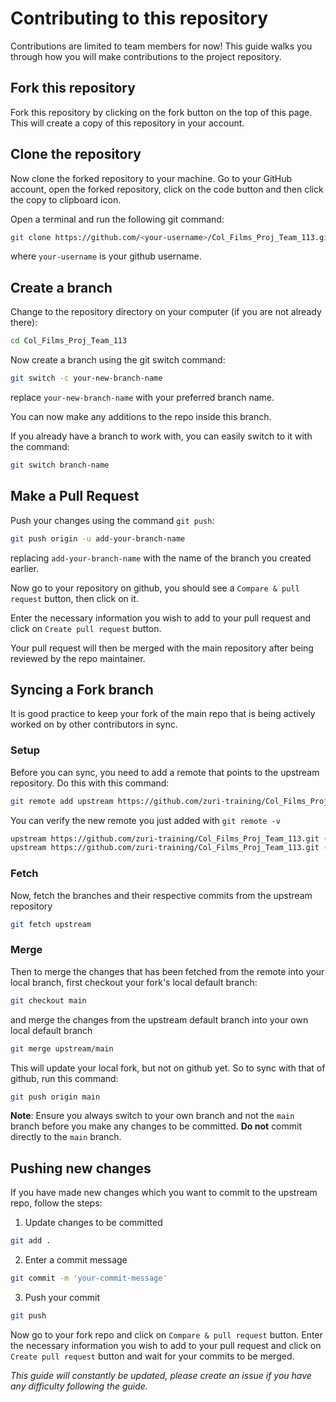 # Contributing to this repository

Contributions are limited to team members for now! This guide walks you through how you will make contributions to the project repository.

## Fork this repository

Fork this repository by clicking on the fork button on the top of this page. This will create a copy of this repository in your account.

## Clone the repository

Now clone the forked repository to your machine. Go to your GitHub account, open the forked repository, click on the code button and then click the copy to clipboard icon.

Open a terminal and run the following git command:

```sh
git clone https://github.com/<your-username>/Col_Films_Proj_Team_113.git
```

where `your-username` is your github username.

## Create a branch

Change to the repository directory on your computer (if you are not already there):

```sh
cd Col_Films_Proj_Team_113
```

Now create a branch using the git switch command:

```sh
git switch -c your-new-branch-name
```

replace `your-new-branch-name` with your preferred branch name.

You can now make any additions to the repo inside this branch.

If you already have a branch to work with, you can easily switch to it with the command:

```sh
git switch branch-name
```

## Make a Pull Request

Push your changes using the command `git push`:

```sh
git push origin -u add-your-branch-name
```

replacing `add-your-branch-name` with the name of the branch you created earlier.

Now go to your repository on github, you should see a `Compare & pull request` button, then click on it.

Enter the necessary information you wish to add to your pull request and click on `Create pull request` button.

Your pull request will then be merged with the main repository after being reviewed by the repo maintainer.

## Syncing a Fork branch

It is good practice to keep your fork of the main repo that is being actively worked on by other contributors in sync.

### Setup

Before you can sync, you need to add a remote that points to the upstream repository. Do this with this command:

```sh
git remote add upstream https://github.com/zuri-training/Col_Films_Proj_Team_113.git
```

You can verify the new remote you just added with `git remote -v`

```sh
upstream https://github.com/zuri-training/Col_Films_Proj_Team_113.git (fetch)
upstream https://github.com/zuri-training/Col_Films_Proj_Team_113.git (push)
```

### Fetch

Now, fetch the branches and their respective commits from the upstream repository

```sh
git fetch upstream
```

### Merge

Then to merge the changes that has been fetched from the remote into your local branch, first checkout your fork's local default branch:

```sh
git checkout main
```

and merge the changes from the upstream default branch into your own local default branch

```sh
git merge upstream/main
```

This will update your local fork, but not on github yet. So to sync with that of github, run this command:

```sh
git push origin main
```

**Note**: Ensure you always switch to your own branch and not the `main` branch before you make any changes to be committed. **Do not** commit directly to the `main` branch.

## Pushing new changes

If you have made new changes which you want to commit to the upstream repo, follow the steps:

1. Update changes to be committed
```sh
git add .
```
2. Enter a commit message
```sh
git commit -m 'your-commit-message'
```
3. Push your commit
```sh
git push
```

Now go to your fork repo and click on `Compare & pull request` button. Enter the necessary information you wish to add to your pull request and click on `Create pull request` button and wait for your commits to be merged.

_This guide will constantly be updated, please create an issue if you have any difficulty following the guide._